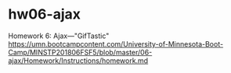 # hw06-ajax
Homework 6: Ajax—"GifTastic"
https://umn.bootcampcontent.com/University-of-Minnesota-Boot-Camp/MINSTP201806FSF5/blob/master/06-ajax/Homework/Instructions/homework.md